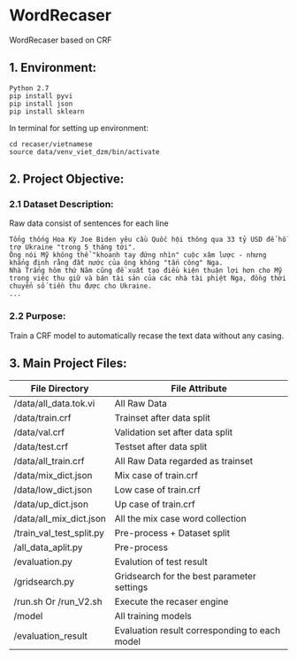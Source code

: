 # WordRecaser
WordRecaser based on CRF

## 1. Environment:
```
Python 2.7
pip install pyvi
pip install json
pip install sklearn
```
In terminal for setting up environment:
```
cd recaser/vietnamese
source data/venv_viet_dzm/bin/activate
```

## 2. Project Objective:
### 2.1 Dataset Description:
Raw data consist of sentences for each line
```
Tổng thống Hoa Kỳ Joe Biden yêu cầu Quốc hội thông qua 33 tỷ USD để hỗ trợ Ukraine "trong 5 tháng tới".
Ông nói Mỹ không thể "khoanh tay đứng nhìn" cuộc xâm lược - nhưng khẳng định rằng đất nước của ông không "tấn công" Nga.
Nhà Trắng hôm thứ Năm cũng đề xuất tạo điều kiện thuận lợi hơn cho Mỹ trong việc thu giữ và bán tài sản của các nhà tài phiệt Nga, đồng thời chuyển số tiền thu được cho Ukraine.
...
```
### 2.2 Purpose:
Train a CRF model to automatically recase the text data without any casing.

## 3. Main Project Files:

| File Directory                              | File Attribute                                |
| ------------------------------------------- | ----------------------------------------------|
| /data/all_data.tok.vi                       | All Raw Data                                  |
| /data/train.crf                             | Trainset after data split                     |
| /data/val.crf                               | Validation set after data split               |
| /data/test.crf                              | Testset after data split                      |
| /data/all_train.crf                         | All Raw Data regarded as trainset             |
| /data/mix_dict.json                         | Mix case of train.crf                         |
| /data/low_dict.json                         | Low case of train.crf                         |
| /data/up_dict.json                          | Up case of train.crf                          |
| /data/all_mix_dict.json                     | All the mix case word collection              |
| /train_val_test_split.py                    | Pre-process + Dataset split                   |
| /all_data_aplit.py                          | Pre-process                                   |
| /evaluation.py                              | Evalution of test result                      |
| /gridsearch.py                              | Gridsearch for the best parameter settings    |
| /run.sh  Or /run_V2.sh                      | Execute the recaser engine                    |
| /model                                      | All training models                           |
| /evaluation_result                          | Evaluation result corresponding to each model |
